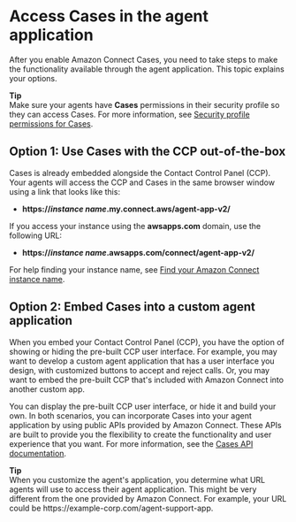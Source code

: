 # Access Cases in the agent application<a name="case-agent-experience"></a>

After you enable Amazon Connect Cases, you need to take steps to make the functionality available through the agent application\. This topic explains your options\.

**Tip**  
Make sure your agents have **Cases** permissions in their security profile so they can access Cases\. For more information, see [Security profile permissions for Cases](assign-security-profile-cases.md)\.

## Option 1: Use Cases with the CCP out\-of\-the\-box<a name="cases-access-out-of-the-box"></a>

Cases is already embedded alongside the Contact Control Panel \(CCP\)\. Your agents will access the CCP and Cases in the same browser window using a link that looks like this:
+ **https://*instance name*\.my\.connect\.aws/agent\-app\-v2/** 

If you access your instance using the **awsapps\.com** domain, use the following URL: 
+ **https://*instance name*\.awsapps\.com/connect/agent\-app\-v2/**

For help finding your instance name, see [Find your Amazon Connect instance name](find-instance-name.md)\.

## Option 2: Embed Cases into a custom agent application<a name="cases-access-embed"></a>

When you embed your Contact Control Panel \(CCP\), you have the option of showing or hiding the pre\-built CCP user interface\. For example, you may want to develop a custom agent application that has a user interface you design, with customized buttons to accept and reject calls\. Or, you may want to embed the pre\-built CCP that's included with Amazon Connect into another custom app\.

 You can display the pre\-built CCP user interface, or hide it and build your own\. In both scenarios, you can incorporate Cases into your agent application by using public APIs provided by Amazon Connect\. These APIs are built to provide you the flexibility to create the functionality and user experience that you want\. For more information, see the [Cases API documentation](https://docs.aws.amazon.com/cases/latest/APIReference/Welcome.html)\. 

**Tip**  
When you customize the agent's application, you determine what URL agents will use to access their agent application\. This might be very different from the one provided by Amazon Connect\. For example, your URL could be https://example\-corp\.com/agent\-support\-app\. 